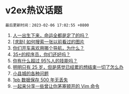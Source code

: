 # v2ex热议话题

`最后更新时间：2023-02-06 17:02:55 +0800`

1. [人一出生下来，命运全都是定了的吗？](https://www.v2ex.com/t/913472)
1. [[求助] 如何搜索一张以前看过的图片](https://www.v2ex.com/t/913386)
1. [你们开车喜欢用哪个导航，为什么？](https://www.v2ex.com/t/913486)
1. [35+的程序员，你们还好吗？](https://www.v2ex.com/t/913468)
1. [你有什么超过 95%人的技能吗？](https://www.v2ex.com/t/913577)
1. [明明只有 25 岁，但是感觉已经累的想结束一切了怎么办](https://www.v2ex.com/t/913565)
1. [小县城的各种问题](https://www.v2ex.com/t/913477)
1. [1pb 数据保存 500 年无丢失](https://www.v2ex.com/t/913523)
1. [一起来分享一些曾让你茅塞顿开的 Vim 命令](https://www.v2ex.com/t/913470)

